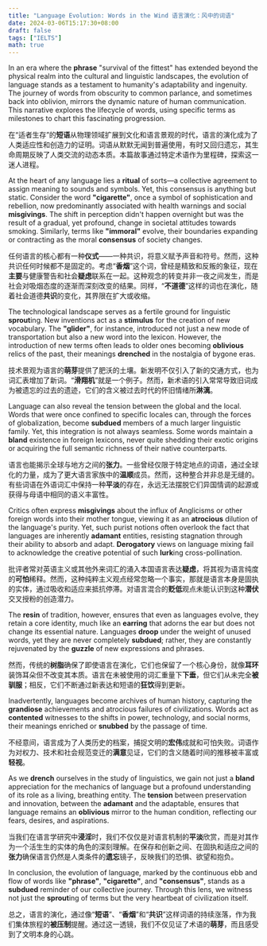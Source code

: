 ```yaml
---
title: "Language Evolution: Words in the Wind 语言演化：风中的词语"
date: 2024-03-06T15:17:30+08:00
draft: false
tags: ["IELTS"]
math: true
---
```


In an era where the **phrase** "survival of the fittest" has extended beyond the physical realm into the cultural and linguistic landscapes, the evolution of language stands as a testament to humanity's adaptability and ingenuity. The journey of words from obscurity to common parlance, and sometimes back into oblivion, mirrors the dynamic nature of human communication. This narrative explores the lifecycle of words, using specific terms as milestones to chart this fascinating progression.

在“适者生存”的**短语**从物理领域扩展到文化和语言景观的时代，语言的演化成为了人类适应性和创造力的证明。词语从默默无闻到普遍使用，有时又回归遗忘，其生命周期反映了人类交流的动态本质。本篇故事通过特定术语作为里程碑，探索这一迷人进程。

At the heart of any language lies a **ritual** of sorts—a collective agreement to assign meaning to sounds and symbols. Yet, this consensus is anything but static. Consider the word **"cigarette"**, once a symbol of sophistication and rebellion, now predominantly associated with health warnings and social **misgivings**. The shift in perception didn't happen overnight but was the result of a gradual, yet profound, change in societal attitudes towards smoking. Similarly, terms like **"immoral"** evolve, their boundaries expanding or contracting as the moral **consensus** of society changes.

任何语言的核心都有一种**仪式**——一种共识，将意义赋予声音和符号。然而，这种共识任何时候都不是固定的。考虑“**香烟**”这个词，曾经是精致和反叛的象征，现在**主要**与健康警告和社会**疑虑**联系在一起。这种观念的转变并非一夜之间发生，而是社会对吸烟态度的逐渐而深刻改变的结果。同样，“**不道德**”这样的词也在演化，随着社会道德**共识**的变化，其界限在扩大或收缩。

The technological landscape serves as a fertile ground for linguistic **sprout**ing. New inventions act as a **stimulus** for the creation of new vocabulary. The **"glider"**, for instance, introduced not just a new mode of transportation but also a new word into the lexicon. However, the introduction of new terms often leads to older ones becoming **oblivious** relics of the past, their meanings **drenched** in the nostalgia of bygone eras.

技术景观为语言的**萌芽**提供了肥沃的土壤。新发明不仅引入了新的交通方式，也为词汇表增加了新词。“**滑翔机**”就是一个例子。然而，新术语的引入常常导致旧词成为被遗忘的过去的遗迹，它们的含义被过去时代的怀旧情绪所**淋漓**。

Language can also reveal the tension between the global and the local. Words that were once confined to specific locales can, through the forces of globalization, become **subdued** members of a much larger linguistic family. Yet, this integration is not always seamless. Some words maintain a **bland** existence in foreign lexicons, never quite shedding their exotic origins or acquiring the full semantic richness of their native counterparts.

语言也能揭示全球与地方之间的**张力**。一些曾经仅限于特定地点的词语，通过全球化的力量，成为了更大语言家族中的**温顺**成员。然而，这种整合并非总是无缝的。有些词语在外语词汇中保持一种**平淡**的存在，永远无法摆脱它们异国情调的起源或获得与母语中相同的语义丰富性。

Critics often express **misgivings** about the influx of Anglicisms or other foreign words into their mother tongue, viewing it as an **atrocious** dilution of the language's purity. Yet, such purist notions often overlook the fact that languages are inherently **adamant** entities, resisting stagnation through their ability to absorb and adapt. **Derogatory** views on language mixing fail to acknowledge the creative potential of such **lurk**ing cross-pollination.

批评者常对英语主义或其他外来词汇的涌入本国语言表达**疑虑**，将其视为语言纯度的**可怕**稀释。然而，这种纯粹主义观点经常忽略一个事实，那就是语言本身是固执的实体，通过吸收和适应来抵抗停滞。对语言混合的**贬低**观点未能认识到这种**潜伏**交叉授粉的创造潜力。

The **resin** of tradition, however, ensures that even as languages evolve, they retain a core identity, much like an **earring** that adorns the ear but does not change its essential nature. Languages **droop** under the weight of unused words, yet they are never completely **subdued**; rather, they are constantly rejuvenated by the **guzzle** of new expressions and phrases.

然而，传统的**树脂**确保了即使语言在演化，它们也保留了一个核心身份，就像**耳环**装饰耳朵但不改变其本质。语言在未被使用的词汇重量下**下垂**，但它们从未完全**被驯服**；相反，它们不断通过新表达和短语的**狂饮**得到更新。

Inadvertently, languages become archives of human history, capturing the **grandiose** achievements and atrocious failures of civilizations. Words act as **contented** witnesses to the shifts in power, technology, and social norms, their meanings enriched or **snubbed** by the passage of time.

不经意间，语言成为了人类历史的档案，捕捉文明的**宏伟**成就和可怕失败。词语作为对权力、技术和社会规范变迁的**满意**见证，它们的含义随着时间的推移被丰富或**轻视**。

As we **drench** ourselves in the study of linguistics, we gain not just a **bland** appreciation for the mechanics of language but a profound understanding of its role as a living, breathing entity. The **tension** between preservation and innovation, between the **adamant** and the adaptable, ensures that language remains an **oblivious** mirror to the human condition, reflecting our fears, desires, and aspirations.

当我们在语言学研究中**浸淫**时，我们不仅仅是对语言机制的**平淡**欣赏，而是对其作为一个活生生的实体的角色的深刻理解。在保存和创新之间、在固执和适应之间的**张力**确保语言仍然是人类条件的**遗忘**镜子，反映我们的恐惧、欲望和抱负。

In conclusion, the evolution of language, marked by the continuous ebb and flow of words like **"phrase"**, **"cigarette"**, and **"consensus"**, stands as a **subdued** reminder of our collective journey. Through this lens, we witness not just the **sprout**ing of terms but the very heartbeat of civilization itself.

总之，语言的演化，通过像“**短语**”、“**香烟**”和“**共识**”这样词语的持续涨落，作为我们集体旅程的**被压制**提醒。通过这一透镜，我们不仅见证了术语的**萌芽**，而且感受到了文明本身的心跳。
